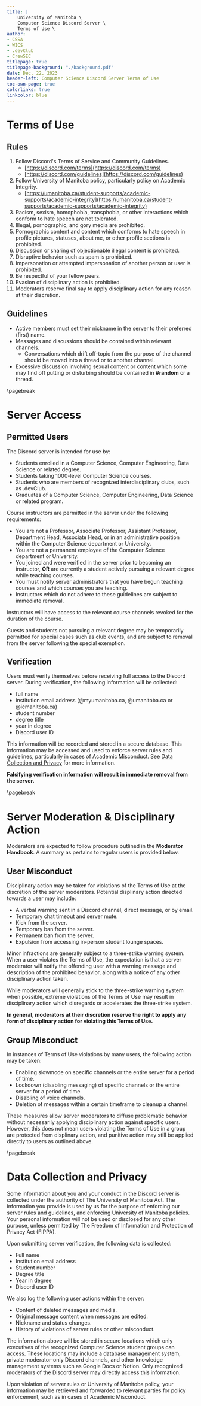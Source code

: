 ```yaml
---
title: |
    University of Manitoba \
    Computer Science Discord Server \
    Terms of Use \
author: 
- CSSA
- WICS
- .devClub
- CrewSEC
titlepage: true
titlepage-background: "./background.pdf"
date: Dec. 22, 2023
header-left: Computer Science Discord Server Terms of Use
toc-own-page: true
colorlinks: true
linkcolor: blue
---
```


# Terms of Use

## Rules

1. Follow Discord's Terms of Service and Community Guidelines.
    - [https://discord.com/terms](https://discord.com/terms)
    - [https://discord.com/guidelines](https://discord.com/guidelines)
2. Follow University of Manitoba policy, particularly policy on Academic Integrity.
    - [https://umanitoba.ca/student-supports/academic-supports/academic-integrity](https://umanitoba.ca/student-supports/academic-supports/academic-integrity)
3. Racism, sexism, homophobia, transphobia, or other interactions which conform to hate speech are not tolerated.
4. Illegal, pornographic, and gory media are prohibited.
5. Pornographic content and content which conforms to hate speech in profile pictures, statuses, about me, or other profile sections is prohibited.
6. Discussion or sharing of objectionable illegal content is prohibited.
7. Disruptive behavior such as spam is prohibited.
8. Impersonation or attempted impersonation of another person or user is prohibited.
9. Be respectful of your fellow peers.
10. Evasion of disciplinary action is prohibited.
11. Moderators reserve final say to apply disciplinary action for any reason at their discretion.

## Guidelines

- Active members must set their nickname in the server to their preferred (first) name.
- Messages and discussions should be contained within relevant channels.
    - Conversations which drift off-topic from the purpose of the channel should be moved into a thread or to another channel.
- Excessive discussion involving sexual content or content which some may find off putting or disturbing should be contained in **#random** or a thread.

\pagebreak

# Server Access

## Permitted Users

The Discord server is intended for use by:

- Students enrolled in a Computer Science, Computer Engineering, Data Science or related degree.
- Students taking 1000-level Computer Science courses.
- Students who are members of recognized interdisciplinary clubs, such as .devClub.
- Graduates of a Computer Science, Computer Engineering, Data Science or related program.

Course instructors are permitted in the server under the following requirements:

- You are not a Professor, Associate Professor, Assistant Professor, Department Head, Associate Head, or in an administrative position within the Computer Science department or University.
- You are not a permanent employee of the Computer Science department or University.
- You joined and were verified in the server prior to becoming an instructor, **OR** are currently a student actively pursuing a relevant degree while teaching courses.
- You must notify server administrators that you have begun teaching courses and which courses you are teaching.
- Instructors which do not adhere to these guidelines are subject to immediate removal.

Instructors will have access to the relevant course channels revoked for the duration of the course.

Guests and students not pursuing a relevant degree may be temporarily permitted for special cases such as club events, and are subject to removal from the server following the special exemption.

## Verification

Users must verify themselves before receiving full access to the Discord server. During verification, the following information will be collected:

- full name
- institution email address (@myumanitoba.ca, @umanitoba.ca or @icmanitoba.ca)
- student number
- degree title
- year in degree
- Discord user ID

This information will be recorded and stored in a secure database. This information may be accessed and used to enforce server rules and guidelines, particularly in cases of Academic Misconduct. See [Data Collection and Privacy](#data-collection-and-privacy) for more information.

**Falsifying verification information will result in immediate removal from the server.**

\pagebreak

# Server Moderation & Disciplinary Action

Moderators are expected to follow procedure outlined in the **Moderator Handbook**. A summary as pertains to regular users is provided below.

## User Misconduct

Disciplinary action may be taken for violations of the Terms of Use at the discretion of the server moderators. Potential displinary action directed towards a user may include:

- A verbal warning sent in a Discord channel, direct message, or by email.
- Temporary chat timeout and server mute.
- Kick from the server.
- Temporary ban from the server.
- Permanent ban from the server.
- Expulsion from accessing in-person student lounge spaces.

Minor infractions are generally subject to a three-strike warning system. When a user violates the Terms of Use, the expectation is that a server moderator will notify the offending user with a warning message and description of the prohibited behavior, along with a notice of any other disciplinary action taken.

While moderators will generally stick to the three-strike warning system when possible, extreme violations of the Terms of Use may result in disciplinary action which disregards or accelerates the three-strike system.

**In general, moderators at their discretion reserve the right to apply any form of disciplinary action for violating this Terms of Use.**

## Group Misconduct

In instances of Terms of Use violations by many users, the following action may be taken:

- Enabling slowmode on specific channels or the entire server for a period of time.
- Lockdown (disabling messaging) of specific channels or the entire server for a period of time.
- Disabling of voice channels.
- Deletion of messages within a certain timeframe to cleanup a channel.

These measures allow server moderators to diffuse problematic behavior without necessarily applying disciplinary action against specific users. However, this does not mean users violating the Terms of Use in a group are protected from displinary action, and punitive action may still be applied directly to users as outlined above.

\pagebreak

# Data Collection and Privacy

Some information about you and your conduct in the Discord server is collected under the authority of The University of Manitoba Act. The information you provide is used by us for the purpose of enforcing our server rules and guidelines, and enforcing University of Manitoba policies. Your personal information will not be used or disclosed for any other purpose, unless permitted by The Freedom of Information and Protection of Privacy Act (FIPPA).

Upon submitting server verification, the following data is collected:

- Full name
- Institution email address
- Student number
- Degree title
- Year in degree
- Discord user ID

We also log the following user actions within the server:

- Content of deleted messages and media.
- Original message content when messages are edited.
- Nickname and status changes.
- History of violations of server rules or other misconduct.

The information above will be stored in secure locations which only executives of the recognized Computer Science student groups can access. These locations may include a database management system, private moderator-only Discord channels, and other knowledge management systems such as Google Docs or Notion. Only recognized moderators of the Discord server may directly access this information.

Upon violation of server rules or University of Manitoba policy, your information may be retrieved and forwarded to relevant parties for policy enforcement, such as in cases of Academic Misconduct.

